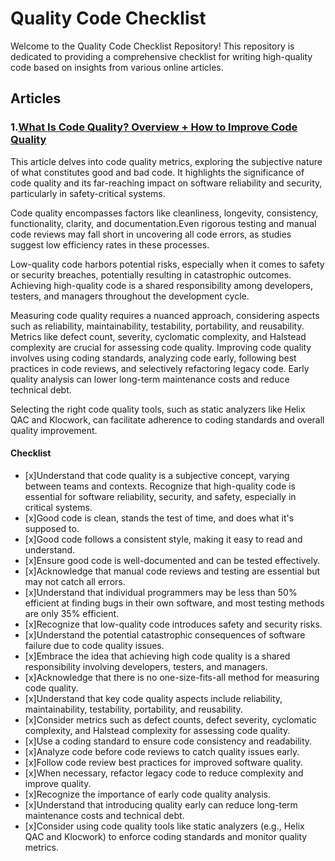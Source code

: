 # Quality Code Checklist

Welcome to the Quality Code Checklist Repository! This repository is dedicated to providing a comprehensive checklist for writing high-quality code based on insights from various online articles.

## Articles
### 1.[What Is Code Quality? Overview + How to Improve Code Quality](https://www.perforce.com/blog/sca/what-code-quality-overview-how-improve-code-quality)

This article delves into code quality metrics, exploring the subjective nature of what constitutes good and bad code. It highlights the significance of code quality and its far-reaching impact on software reliability and security, particularly in safety-critical systems.

Code quality encompasses factors like cleanliness, longevity, consistency, functionality, clarity, and documentation.Even rigorous testing and manual code reviews may fall short in uncovering all code errors, as studies suggest low efficiency rates in these processes.

Low-quality code harbors potential risks, especially when it comes to safety or security breaches, potentially resulting in catastrophic outcomes.
Achieving high-quality code is a shared responsibility among developers, testers, and managers throughout the development cycle.

Measuring code quality requires a nuanced approach, considering aspects such as reliability, maintainability, testability, portability, and reusability. Metrics like defect count, severity, cyclomatic complexity, and Halstead complexity are crucial for assessing code quality. Improving code quality involves using coding standards, analyzing code early, following best practices in code reviews, and selectively refactoring legacy code. Early quality analysis can lower long-term maintenance costs and reduce technical debt.

Selecting the right code quality tools, such as static analyzers like Helix QAC and Klocwork, can facilitate adherence to coding standards and overall quality improvement.

#### Checklist

 - [x]Understand that code quality is a subjective concept, varying between teams and contexts.
 Recognize that high-quality code is essential for software reliability, security, and safety, especially in critical systems.
 - [x]Good code is clean, stands the test of time, and does what it's supposed to.
 - [x]Good code follows a consistent style, making it easy to read and understand.
 - [x]Ensure good code is well-documented and can be tested effectively.
 - [x]Acknowledge that manual code reviews and testing are essential but may not catch all errors.
 - [x]Understand that individual programmers may be less than 50% efficient at finding bugs in their own software, and most testing methods are only 35% efficient.
 - [x]Recognize that low-quality code introduces safety and security risks.
 - [x]Understand the potential catastrophic consequences of software failure due to code quality issues.
 - [x]Embrace the idea that achieving high code quality is a shared responsibility involving developers, testers, and managers.
 - [x]Acknowledge that there is no one-size-fits-all method for measuring code quality.
 - [x]Understand that key code quality aspects include reliability, maintainability, testability, portability, and reusability.
 - [x]Consider metrics such as defect counts, defect severity, cyclomatic complexity, and Halstead complexity for assessing code quality.
 - [x]Use a coding standard to ensure code consistency and readability.
 - [x]Analyze code before code reviews to catch quality issues early.
 - [x]Follow code review best practices for improved software quality.
 - [x]When necessary, refactor legacy code to reduce complexity and improve quality.
 - [x]Recognize the importance of early code quality analysis.
 - [x]Understand that introducing quality early can reduce long-term maintenance costs and technical debt.
 - [x]Consider using code quality tools like static analyzers (e.g., Helix QAC and Klocwork) to enforce coding standards and monitor quality metrics.